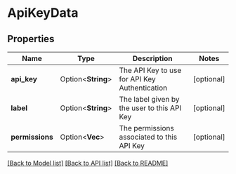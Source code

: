 # ApiKeyData

## Properties

Name | Type | Description | Notes
------------ | ------------- | ------------- | -------------
**api_key** | Option<**String**> | The API Key to use for API Key Authentication | [optional]
**label** | Option<**String**> | The label given by the user to this API Key | [optional]
**permissions** | Option<**Vec<String>**> | The permissions associated to this API Key | [optional]

[[Back to Model list]](../README.md#documentation-for-models) [[Back to API list]](../README.md#documentation-for-api-endpoints) [[Back to README]](../README.md)


